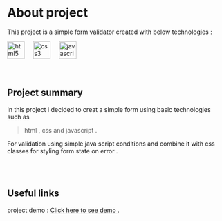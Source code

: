 # About project 

This project is a simple form validator created with below technologies  :

<div align="left">
  <img src="https://cdn.jsdelivr.net/gh/devicons/devicon/icons/html5/html5-original.svg" height="40" alt="html5 logo"  />
  <img width="12" />
  <img src="https://cdn.jsdelivr.net/gh/devicons/devicon/icons/css3/css3-original.svg" height="40" alt="css3 logo"  />
  <img width="12" />
  <img src="https://cdn.jsdelivr.net/gh/devicons/devicon/icons/javascript/javascript-original.svg" height="40" alt="javascript logo"  />
</div>



<br/>
<br/>

## Project summary

 In this project i decided to creat a simple form using basic technologies such as 
  > html , css and javascript .
 

 For validation using simple java script conditions and combine it with css classes for styling form state on error .

<br/>
<br/>

## Useful links 

project demo : [Click here to see demo ](https://signup-form-virid.vercel.app/).
